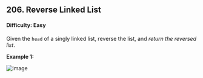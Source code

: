 ## 206. Reverse Linked List

#### Difficulty: Easy

Given the ```head``` of a singly linked list, reverse the list, and _return the reversed list_.

__Example 1:__

![image](https://assets.leetcode.com/uploads/2021/02/19/rev1ex1.jpg)

